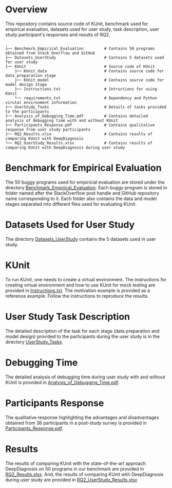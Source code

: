 
# Overview
This repository contains source code of KUnit, benchmark used for empirical evaluation, datasets used for user study, task description, user study participant's responses and results of RQ2.

```
.
├── Benchmark_Empirical_Evaluation         # Contains 50 programs obtained from Stack Overflow and GitHub
├── Datasets_UserStudy                     # Contains 5 datasets used for user study
├── KUnit                                  # Source code of KUnit
    ├── KUnit_data                         # Contains source code for data preparation stage
    ├── KUnit_model                        # Contains source code for model design stage
    ├── Instructions.txt                   # Intructions for using KUnit 
    └── requirements.txt                   # Dependency and Python virutal environment information
├── UserStudy_Tasks                        # Details of tasks provided to the participants
├── Analysis_of_Debugging_Time.pdf         # Contains detailed analysis of debugging time with and without KUnit
├── Participants_Response.pdf              # Contains qualitative response from user study participants
├── RQ2_Results.xlsx                       # Contains results of comparing KUnit with DeepDiagnosis
└── RQ2_UserStudy_Results.xlsx             # Contains results of comparing KUnit with DeepDiagnosis during user study
```
# Benchmark for Empirical Evaluation
The 50 buggy programs used for empiricial evaluation are stored under the directory [Benchmark_Empirical_Evaluation](Benchmark_Empirical_Evaluation). Each buggy program is stored in folder named after the StackOverflow post handle and GitHub repository name corresponding to it. Each folder also contains the data and model stages separated into different files used for evaluating KUnit.

# Datasets Used for User Study
The directory [Datasets_UserStudy](Datasets_UserStudy) contains the 5 datasets used in user study.

# KUnit
To run KUnit, one needs to create a virtual environment. The instructions for creating virtual environment and how to use KUnit for mock testing are provided in [Instructions.txt](KUnit/Instructions.txt). The motivation example is provided as a reference example. Follow the instructions to reproduce the results.


# User Study Task Description
The detailed description of the task for each stage (data preparation and model design) provided to the participants during the user study is in the directory [UserStudy_Tasks](UserStudy_Tasks).

# Debugging Time
The detailed analysis of debugging time during user study with and without KUnit is provided in [Analysis_of_Debugging_Time.pdf](Analysis_of_Debugging_Time.pdf).

# Participants Response
The qualitative response highlighting the advantages and disadvantages obtained from 36 participants in a post-study survey is provided in [Participants_Response.pdf](Participants_Response.pdf).

# Results
The results of comparing KUnit with the state-of-the-art approach DeepDiagnosis on 50 programs in our benchmark are provided in [RQ2_Results.xlsx](RQ2_Results.xlsx). And, the results of comparing KUnit with DeepDiagnosis during user study are provided in [RQ2_UserStudy_Results.xlsx](RQ2_UserStudy_Results.xlsx)
